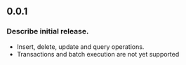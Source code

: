 ## 0.0.1

### Describe initial release.

* Insert, delete, update and query operations.
* Transactions and batch execution are not yet supported

